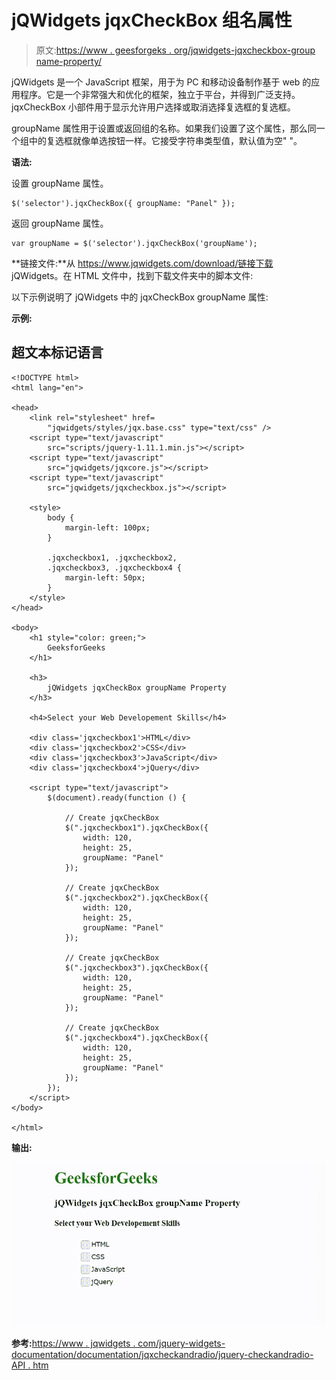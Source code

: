# jQWidgets jqxCheckBox 组名属性

> 原文:[https://www . geesforgeks . org/jqwidgets-jqxcheckbox-group name-property/](https://www.geeksforgeeks.org/jqwidgets-jqxcheckbox-groupname-property/)

jQWidgets 是一个 JavaScript 框架，用于为 PC 和移动设备制作基于 web 的应用程序。它是一个非常强大和优化的框架，独立于平台，并得到广泛支持。jqxCheckBox 小部件用于显示允许用户选择或取消选择复选框的复选框。

groupName 属性用于设置或返回组的名称。如果我们设置了这个属性，那么同一个组中的复选框就像单选按钮一样。它接受字符串类型值，默认值为空" "。

**语法:**

设置 groupName 属性。

```
$('selector').jqxCheckBox({ groupName: "Panel" });
```

返回 groupName 属性。

```
var groupName = $('selector').jqxCheckBox('groupName');
```

**链接文件:**从 https://www.jqwidgets.com/download/链接下载 jQWidgets。在 HTML 文件中，找到下载文件夹中的脚本文件:

> <link rel="”stylesheet”" href="”jqwidgets/styles/jqx.base.css”" type="”text/css”">

以下示例说明了 jQWidgets 中的 jqxCheckBox groupName 属性:

**示例:**

## 超文本标记语言

```
<!DOCTYPE html>
<html lang="en">

<head>
    <link rel="stylesheet" href=
        "jqwidgets/styles/jqx.base.css" type="text/css" />
    <script type="text/javascript" 
        src="scripts/jquery-1.11.1.min.js"></script>
    <script type="text/javascript" 
        src="jqwidgets/jqxcore.js"></script>
    <script type="text/javascript" 
        src="jqwidgets/jqxcheckbox.js"></script>

    <style>
        body {
            margin-left: 100px;
        }

        .jqxcheckbox1, .jqxcheckbox2,
        .jqxcheckbox3, .jqxcheckbox4 {
            margin-left: 50px;
        }
    </style>
</head>

<body>
    <h1 style="color: green;">
        GeeksforGeeks
    </h1>

    <h3>
        jQWidgets jqxCheckBox groupName Property
    </h3>

    <h4>Select your Web Developement Skills</h4>

    <div class='jqxcheckbox1'>HTML</div>
    <div class='jqxcheckbox2'>CSS</div>
    <div class='jqxcheckbox3'>JavaScript</div>
    <div class='jqxcheckbox4'>jQuery</div>

    <script type="text/javascript">
        $(document).ready(function () {

            // Create jqxCheckBox
            $(".jqxcheckbox1").jqxCheckBox({
                width: 120,
                height: 25,
                groupName: "Panel"
            });

            // Create jqxCheckBox
            $(".jqxcheckbox2").jqxCheckBox({
                width: 120,
                height: 25,
                groupName: "Panel"
            });

            // Create jqxCheckBox
            $(".jqxcheckbox3").jqxCheckBox({
                width: 120,
                height: 25,
                groupName: "Panel"
            });

            // Create jqxCheckBox
            $(".jqxcheckbox4").jqxCheckBox({
                width: 120,
                height: 25,
                groupName: "Panel"
            });
        });
    </script>
</body>

</html>
```

**输出:**

![](img/d214d6ae99b585a6e06585b07da691f0.png)

**参考:**[https://www . jqwidgets . com/jquery-widgets-documentation/documentation/jqxcheckandradio/jquery-checkandradio-API . htm](https://www.jqwidgets.com/jquery-widgets-documentation/documentation/jqxcheckandradio/jquery-checkandradio-api.htm)